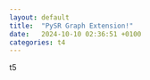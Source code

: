 ```yaml
---
layout: default
title:  "PySR Graph Extension!"
date:   2024-10-10 02:36:51 +0100
categories: t4
---
```

t5
